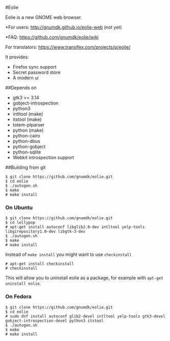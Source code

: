 #Eolie


Eolie is a new GNOME web browser.


*For users: http://gnumdk.github.io/eolie-web (not yet)

*FAQ: https://github.com/gnumdk/eolie/wiki

For translators: https://www.transifex.com/projects/p/eolie/

It provides:
- Firefox sync support
- Secret password store
- A modern ui

##Depends on
- gtk3 >= 3.14
- gobject-introspection
- python3
- intltool (make)
- itstool (make)
- totem-plparser
- python (make)
- python-cairo
- python-dbus
- python-gobject
- python-sqlite
- Webkit introspection support

##Building from git
```
$ git clone https://github.com/gnumdk/eolie.git
$ cd eolie
$ ./autogen.sh
$ make
# make install
```

### On Ubuntu
```
$ git clone https://github.com/gnumdk/eolie.git
$ cd lollypop
# apt-get install autoconf libglib2.0-dev intltool yelp-tools libgirepository1.0-dev libgtk-3-dev
$ ./autogen.sh
$ make
# make install
```

Instead of `make install` you might want to use `checkinstall`
```
# apt-get install checkinstall
# checkinstall
```
This will allow you to uninstall eolie as a package, for example with `apt-get uninstall eolie`.

### On Fedora
```
$ git clone https://github.com/gnumdk/eolie.git
$ cd eolie
# sudo dnf install autoconf glib2-devel intltool yelp-tools gtk3-devel gobject-introspection-devel python3 itstool
$ ./autogen.sh
$ make
# make install
```

